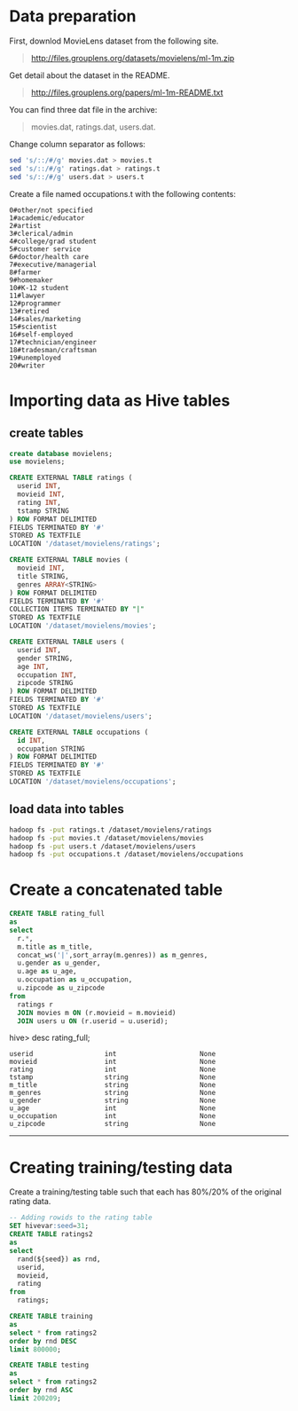 <!--
  Licensed to the Apache Software Foundation (ASF) under one
  or more contributor license agreements.  See the NOTICE file
  distributed with this work for additional information
  regarding copyright ownership.  The ASF licenses this file
  to you under the Apache License, Version 2.0 (the
  "License"); you may not use this file except in compliance
  with the License.  You may obtain a copy of the License at

    http://www.apache.org/licenses/LICENSE-2.0

  Unless required by applicable law or agreed to in writing,
  software distributed under the License is distributed on an
  "AS IS" BASIS, WITHOUT WARRANTIES OR CONDITIONS OF ANY
  KIND, either express or implied.  See the License for the
  specific language governing permissions and limitations
  under the License.
-->
        
# Data preparation

First, downlod MovieLens dataset from the following site.
> http://files.grouplens.org/datasets/movielens/ml-1m.zip

Get detail about the dataset in the README.
> http://files.grouplens.org/papers/ml-1m-README.txt

You can find three dat file in the archive: 
> movies.dat, ratings.dat, users.dat.

Change column separator as follows:
```sh
sed 's/::/#/g' movies.dat > movies.t
sed 's/::/#/g' ratings.dat > ratings.t
sed 's/::/#/g' users.dat > users.t
```

Create a file named occupations.t with the following contents:
```
0#other/not specified
1#academic/educator
2#artist
3#clerical/admin
4#college/grad student
5#customer service
6#doctor/health care
7#executive/managerial
8#farmer
9#homemaker
10#K-12 student
11#lawyer
12#programmer
13#retired
14#sales/marketing
15#scientist
16#self-employed
17#technician/engineer
18#tradesman/craftsman
19#unemployed
20#writer
```

# Importing data as Hive tables

## create tables
```sql
create database movielens;
use movielens;

CREATE EXTERNAL TABLE ratings (
  userid INT, 
  movieid INT,
  rating INT, 
  tstamp STRING
) ROW FORMAT DELIMITED
FIELDS TERMINATED BY '#'
STORED AS TEXTFILE
LOCATION '/dataset/movielens/ratings';

CREATE EXTERNAL TABLE movies (
  movieid INT, 
  title STRING,
  genres ARRAY<STRING>
) ROW FORMAT DELIMITED
FIELDS TERMINATED BY '#'
COLLECTION ITEMS TERMINATED BY "|"
STORED AS TEXTFILE
LOCATION '/dataset/movielens/movies';

CREATE EXTERNAL TABLE users (
  userid INT, 
  gender STRING, 
  age INT,
  occupation INT,
  zipcode STRING
) ROW FORMAT DELIMITED
FIELDS TERMINATED BY '#'
STORED AS TEXTFILE
LOCATION '/dataset/movielens/users';

CREATE EXTERNAL TABLE occupations (
  id INT,
  occupation STRING
) ROW FORMAT DELIMITED
FIELDS TERMINATED BY '#'
STORED AS TEXTFILE
LOCATION '/dataset/movielens/occupations';
```

## load data into tables
```sh
hadoop fs -put ratings.t /dataset/movielens/ratings
hadoop fs -put movies.t /dataset/movielens/movies
hadoop fs -put users.t /dataset/movielens/users
hadoop fs -put occupations.t /dataset/movielens/occupations
```

# Create a concatenated table 
```sql
CREATE TABLE rating_full
as
select 
  r.*, 
  m.title as m_title,
  concat_ws('|',sort_array(m.genres)) as m_genres, 
  u.gender as u_gender,
  u.age as u_age,
  u.occupation as u_occupation,
  u.zipcode as u_zipcode
from
  ratings r 
  JOIN movies m ON (r.movieid = m.movieid)
  JOIN users u ON (r.userid = u.userid);
```

hive> desc rating_full;
```
userid                  int                     None
movieid                 int                     None
rating                  int                     None
tstamp                  string                  None
m_title                 string                  None
m_genres                string                  None
u_gender                string                  None
u_age                   int                     None
u_occupation            int                     None
u_zipcode               string                  None
```

---
# Creating training/testing data

Create a training/testing table such that each has 80%/20% of the original rating data.

```sql
-- Adding rowids to the rating table
SET hivevar:seed=31;
CREATE TABLE ratings2
as
select
  rand(${seed}) as rnd, 
  userid, 
  movieid, 
  rating
from 
  ratings;

CREATE TABLE training
as
select * from ratings2
order by rnd DESC
limit 800000;

CREATE TABLE testing
as
select * from ratings2
order by rnd ASC
limit 200209;
```

